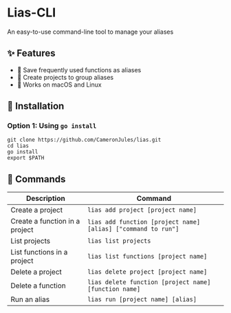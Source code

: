 # Lias-CLI

An easy-to-use command-line tool to manage your aliases

## ✨ Features

- 💾 Save frequently used functions as aliases
- 📁  Create projects to group aliases
- 🧰 Works on macOS and Linux


## 🚀 Installation

### Option 1: Using `go install`
```
git clone https://github.com/CameronJules/lias.git
cd lias
go install
export $PATH
```

## 🔧 Commands

| Description                        | Command                                                      |
|------------------------------------|--------------------------------------------------------------|
| Create a project                   | `lias add project [project name]`                            |
| Create a function in a project     | `lias add function [project name] [alias] ["command to run"]`|
| List projects                      | `lias list projects`                                         |
| List functions in a project        | `lias list functions [project name]`                         |
| Delete a project                   | `lias delete project [project name]`                         |
| Delete a function                  | `lias delete function [project name] [function name]`        |
| Run an alias                       | `lias run [project name] [alias]`                            |





